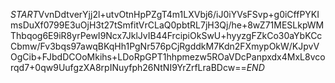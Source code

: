 $START$VvnDdtverYjj2l+utvOtnHpPZgT4m1LXVbj6/iJ0iYVsFSvp+g0iCffPYKImsDuXf0799E3uOjH3t27tSmfitVrCLaQ0pbtRL7jH3Qj/he+8wZ71MESLkpWMThbqog6E9iR8yrPewI9Ncx7JklJvIB44FrcipiOkSwU+hyyzgFZkCo30aYbKCcCbmw/Fv3bqs97awqBKqHh1PgNr576pCjRgddkM7Kdn2FXmypOkW/KJpvVOgCib+FJbdDCOoMkihs+LDoRpGPT1hhpmezw5ROaVDcPanpxdx4MxL8vcorqd7+0qw9UufgzXA8rpINuyfph26NtNI9YrZrfLraBDcw==$END$